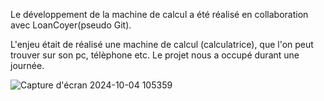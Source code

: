 Le développement de la machine de calcul a été réalisé en collaboration avec LoanCoyer(pseudo Git).<br>

L'enjeu était de réalisé une machine de calcul (calculatrice), que l'on peut trouver sur son pc, télèphone etc. 
Le projet nous a occupé durant une journée.

![Capture d'écran 2024-10-04 105359](https://github.com/user-attachments/assets/1d59344e-7722-4a55-a033-23dce668be5a)
